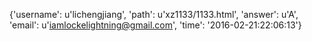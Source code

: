 {'username': u'lichengjiang', 'path': u'xz1133/1133.html', 'answer': u'A', 'email': u'iamlockelightning@gmail.com', 'time': '2016-02-21:22:06:13'}